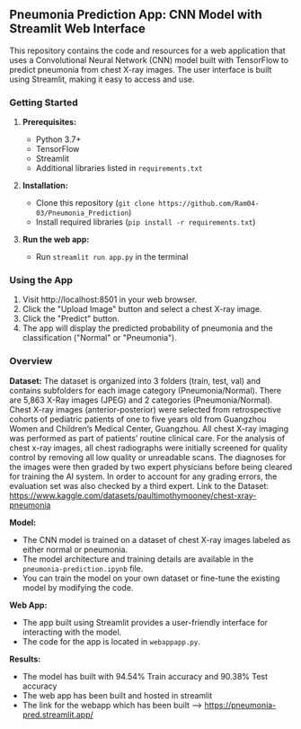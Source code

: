 ## Pneumonia Prediction App: CNN Model with Streamlit Web Interface

This repository contains the code and resources for a web application that uses a Convolutional Neural Network (CNN) model built with TensorFlow to predict pneumonia from chest X-ray images. The user interface is built using Streamlit, making it easy to access and use.

### Getting Started

1. **Prerequisites:**
    * Python 3.7+
    * TensorFlow
    * Streamlit
    * Additional libraries listed in `requirements.txt`
      
2. **Installation:**
    * Clone this repository (`git clone https://github.com/Ram04-03/Pneumonia_Prediction`)
    * Install required libraries (`pip install -r requirements.txt`)
      
3. **Run the web app:**
    * Run `streamlit run app.py` in the terminal

### Using the App

1. Visit http://localhost:8501 in your web browser.
2. Click the "Upload Image" button and select a chest X-ray image.
3. Click the "Predict" button.
4. The app will display the predicted probability of pneumonia and the classification ("Normal" or "Pneumonia").

### Overview

**Dataset:**
The dataset is organized into 3 folders (train, test, val) and contains subfolders for each image category (Pneumonia/Normal). There are 5,863 X-Ray images (JPEG) and 2 categories (Pneumonia/Normal).
Chest X-ray images (anterior-posterior) were selected from retrospective cohorts of pediatric patients of one to five years old from Guangzhou Women and Children’s Medical Center, Guangzhou. All chest X-ray imaging was performed as part of patients’ routine clinical care.
For the analysis of chest x-ray images, all chest radiographs were initially screened for quality control by removing all low quality or unreadable scans. The diagnoses for the images were then graded by two expert physicians before being cleared for training the AI system. In order to account for any grading errors, the evaluation set was also checked by a third expert.
Link to the Dataset: https://www.kaggle.com/datasets/paultimothymooney/chest-xray-pneumonia

**Model:**

* The CNN model is trained on a dataset of chest X-ray images labeled as either normal or pneumonia.
* The model architecture and training details are available in the `pneumonia-prediction.ipynb` file.
* You can train the model on your own dataset or fine-tune the existing model by modifying the code.

**Web App:**

* The app built using Streamlit provides a user-friendly interface for interacting with the model.
* The code for the app is located in `webappapp.py`.

**Results:**
* The model has built with 94.54% Train accuracy and 90.38% Test accuracy
* The web app has been built and hosted in streamlit
* The link for the webapp which has been built --> https://pneumonia-pred.streamlit.app/
